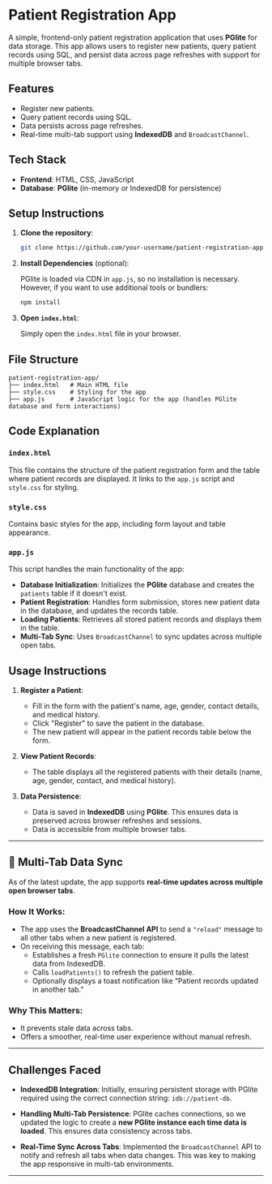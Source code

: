 # Patient Registration App

A simple, frontend-only patient registration application that uses **PGlite** for data storage. This app allows users to register new patients, query patient records using SQL, and persist data across page refreshes with support for multiple browser tabs.

## Features

- Register new patients.
- Query patient records using SQL.
- Data persists across page refreshes.
- Real-time multi-tab support using **IndexedDB** and `BroadcastChannel`.

## Tech Stack

- **Frontend**: HTML, CSS, JavaScript
- **Database**: **PGlite** (in-memory or IndexedDB for persistence)

## Setup Instructions

1. **Clone the repository**:

   ```bash
   git clone https://github.com/your-username/patient-registration-app.git
   ```

2. **Install Dependencies** (optional):

   PGlite is loaded via CDN in `app.js`, so no installation is necessary. However, if you want to use additional tools or bundlers:

   ```bash
   npm install
   ```

3. **Open `index.html`**:

   Simply open the `index.html` file in your browser.

## File Structure

```
patient-registration-app/
├── index.html   # Main HTML file
├── style.css    # Styling for the app
├── app.js       # JavaScript logic for the app (handles PGlite database and form interactions)
```

## Code Explanation

### `index.html`
This file contains the structure of the patient registration form and the table where patient records are displayed. It links to the `app.js` script and `style.css` for styling.

### `style.css`
Contains basic styles for the app, including form layout and table appearance.

### `app.js`
This script handles the main functionality of the app:
- **Database Initialization**: Initializes the **PGlite** database and creates the `patients` table if it doesn't exist.
- **Patient Registration**: Handles form submission, stores new patient data in the database, and updates the records table.
- **Loading Patients**: Retrieves all stored patient records and displays them in the table.
- **Multi-Tab Sync**: Uses `BroadcastChannel` to sync updates across multiple open tabs.

## Usage Instructions

1. **Register a Patient**:
   - Fill in the form with the patient's name, age, gender, contact details, and medical history.
   - Click "Register" to save the patient in the database.
   - The new patient will appear in the patient records table below the form.

2. **View Patient Records**:
   - The table displays all the registered patients with their details (name, age, gender, contact, and medical history).

3. **Data Persistence**:
   - Data is saved in **IndexedDB** using **PGlite**. This ensures data is preserved across browser refreshes and sessions.
   - Data is accessible from multiple browser tabs.

---

## 🔄 Multi-Tab Data Sync

As of the latest update, the app supports **real-time updates across multiple open browser tabs**.

### How It Works:
- The app uses the **BroadcastChannel API** to send a `"reload"` message to all other tabs when a new patient is registered.
- On receiving this message, each tab:
  - Establishes a fresh `PGlite` connection to ensure it pulls the latest data from IndexedDB.
  - Calls `loadPatients()` to refresh the patient table.
  - Optionally displays a toast notification like “Patient records updated in another tab.”

### Why This Matters:
- It prevents stale data across tabs.
- Offers a smoother, real-time user experience without manual refresh.

---

## Challenges Faced

- **IndexedDB Integration**: Initially, ensuring persistent storage with PGlite required using the correct connection string: `idb://patient-db`.

- **Handling Multi-Tab Persistence**: PGlite caches connections, so we updated the logic to create a **new PGlite instance each time data is loaded**. This ensures data consistency across tabs.

- **Real-Time Sync Across Tabs**: Implemented the `BroadcastChannel` API to notify and refresh all tabs when data changes. This was key to making the app responsive in multi-tab environments.

---
